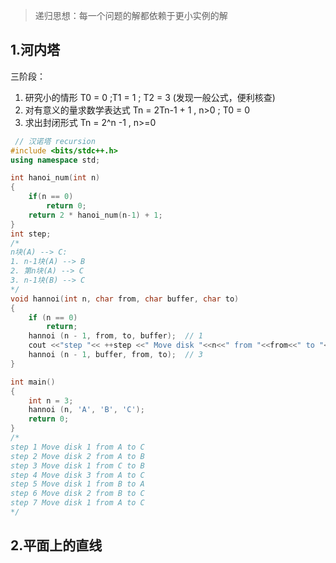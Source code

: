 >递归思想：每一个问题的解都依赖于更小实例的解
## 1.河内塔
三阶段：
1. 研究小的情形 T0 = 0 ;T1 = 1 ; T2 = 3  (发现一般公式，便利核查)
2. 对有意义的量求数学表达式  Tn = 2Tn-1 + 1 , n>0  ; T0 = 0
3. 求出封闭形式 Tn = 2^n -1 ,  n>=0

```cpp
 // 汉诺塔 recursion
#include <bits/stdc++.h>
using namespace std;

int hanoi_num(int n)
{
    if(n == 0)
        return 0;
    return 2 * hanoi_num(n-1) + 1;
}
int step;
/*
n块(A) --> C:
1. n-1块(A) --> B
2. 第n块(A) --> C
3. n-1块(B) --> C
*/
void hannoi(int n, char from, char buffer, char to)
{
    if (n == 0)
        return;
    hannoi (n - 1, from, to, buffer);  // 1
    cout <<"step "<< ++step <<" Move disk "<<n<<" from "<<from<<" to "<<to<< endl;  // 2
    hannoi (n - 1, buffer, from, to);  // 3
}

int main()
{
    int n = 3;
    hannoi (n, 'A', 'B', 'C');
    return 0;
}
/*
step 1 Move disk 1 from A to C
step 2 Move disk 2 from A to B
step 3 Move disk 1 from C to B
step 4 Move disk 3 from A to C
step 5 Move disk 1 from B to A
step 6 Move disk 2 from B to C
step 7 Move disk 1 from A to C
*/
```
## 2.平面上的直线
